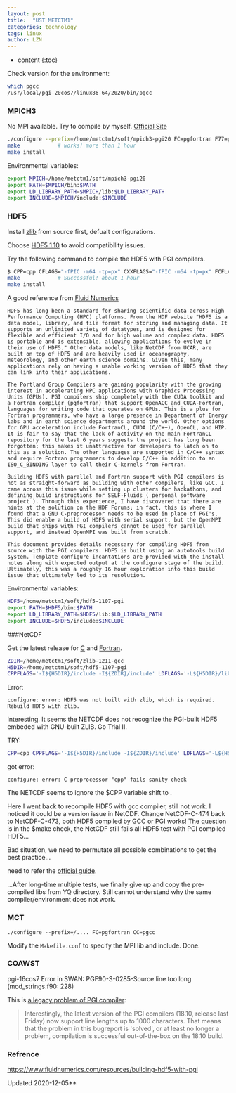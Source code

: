 ```yaml
---
layout: post
title:  "UST METCTM1"
categories: technology
tags: linux 
author: LZN
---
```


* content
{:toc}

Check version for the environment:

```bash
which pgcc
/usr/local/pgi-20cos7/linux86-64/2020/bin/pgcc
```

### MPICH3

No MPI available. Try to compile by myself. [Official Site](https://www.mpich.org/downloads/)

```bash
./configure --prefix=/home/metctm1/soft/mpich3-pgi20 FC=pgfortran F77=pgfortran CC=pgcc CXX=pgc++ rsh=ssh # no error, 10 minutes
make            # works! more than 1 hour
make install   
```

Environmental variables:
``` bash
export MPICH=/home/metctm1/soft/mpich3-pgi20
export PATH=$MPICH/bin:$PATH
export LD_LIBRARY_PATH=$MPICH/lib:$LD_LIBRARY_PATH 
export INCLUDE=$MPICH/include:$INCLUDE
```

### HDF5

Install [zlib](https://zlib.net/) from source first, defualt configurations.

Choose [HDF5 1.10](https://portal.hdfgroup.org/display/support/HDF5%201.10.7) to avoid compatibility issues.

Try the following command to compile the HDF5 with PGI compilers.

```bash
$ CPP=cpp CFLAGS="-fPIC -m64 -tp=px" CXXFLAGS="-fPIC -m64 -tp=px" FCFLAGS="-fPIC -m64 -tp=px" CC=pgcc CXX=pgc++ FC=pgfortran ./configure --with-zlib=/home/yhuangci/soft/zlib-1.2.11-gcc --prefix=/home/yhuangci/soft/hdf5-1.10.6-pgi-16cos7 --enable-hl  --enable-threadsafe --enable-cxx --enable-fortran --enable-unsupported
make            # Successful! about 1 hour
make install    
```

A good reference from [Fluid Numerics](https://www.fluidnumerics.com/resources/building-hdf5-with-pgi)
```
HDF5 has long been a standard for sharing scientific data across High Performance Computing (HPC) platforms. From the HDF website "HDF5 is a data model, library, and file format for storing and managing data. It supports an unlimited variety of datatypes, and is designed for flexible and efficient I/O and for high volume and complex data. HDF5 is portable and is extensible, allowing applications to evolve in their use of HDF5." Other data models, like NetCDF from UCAR, are built on top of HDF5 and are heavily used in oceanography, meteorology, and other earth science domains. Given this, many applications rely on having a usable working version of HDF5 that they can link into their applications.

The Portland Group Compilers are gaining popularity with the growing interest in accelerating HPC applications with Graphics Processing Units (GPUs). PGI compilers ship completely with the CUDA toolkit and a Fortran compiler (pgfortran) that support OpenACC and CUDA-Fortran, languages for writing code that operates on GPUs. This is a plus for Fortran programmers, who have a large presence in Department of Energy labs and in earth science departments around the world. Other options for GPU acceleration include FortranCL, CUDA (C/C++), OpenCL, and HIP. It is fair to say that the lack of activity on the main FortranCL repository for the last 6 years suggests the project has long been forgotten; this makes it unattractive for developers to latch on to this as a solution. The other languages are supported in C/C++ syntax and require Fortran programmers to develop C/C++ in addition to an ISO_C_BINDING layer to call their C-kernels from Fortran.

Building HDF5 with parallel and Fortran support with PGI compilers is not as straight-forward as building with other compilers, like GCC. I came across this issue while setting up clusters for hackathons, and defining build instructions for SELF-Fluids ( personal software project ). Through this experience, I have discovered that there are hints at the solution on the HDF Forums; in fact, this is where I found that a GNU C-preprocessor needs to be used in place of PGI's. This did enable a build of HDF5 with serial support, but the OpenMPI build that ships with PGI compilers cannot be used for parallel support, and instead OpenMPI was built from scratch.

This document provides details necessary for compiling HDF5 from source with the PGI compilers. HDF5 is built using an autotools build system. Template configure incantations are provided with the install notes along with expected output at the configure stage of the build.  Ultimately, this was a roughly 16 hour exploration into this build issue that ultimately led to its resolution. 
```

Environmental variables:
``` bash
HDF5=/home/metctm1/soft/hdf5-1107-pgi
export PATH=$HDF5/bin:$PATH
export LD_LIBRARY_PATH=$HDF5/lib:$LD_LIBRARY_PATH 
export INCLUDE=$HDF5/include:$INCLUDE
```
###NetCDF

Get the latest release for [C](https://github.com/Unidata/netcdf-c/releases) and [Fortran](https://github.com/Unidata/netcdf-fortran/releases).
```bash
ZDIR=/home/metctm1/soft/zlib-1211-gcc
H5DIR=/home/metctm1/soft/hdf5-1107-pgi
CPPFLAGS='-I${H5DIR}/include -I${ZDIR}/include' LDFLAGS='-L${H5DIR}/lib -L${ZDIR}/lib' ./configure --prefix=${NCDIR} --disable-dap CC=pgcc
```

Error:
```
configure: error: HDF5 was not built with zlib, which is required. Rebuild HDF5 with zlib.
```
 
Interesting. It seems the NETCDF does not recognize the PGI-built HDF5 embeded with GNU-built ZLIB. Go Trial II.

TRY:
```bash
CPP=cpp CPPFLAGS='-I${H5DIR}/include -I${ZDIR}/include' LDFLAGS='-L${H5DIR}/lib -L${ZDIR}/lib' ./configure --prefix=${NCDIR} --disable-dap CC=pgcc
```
got error:
```
configure: error: C preprocessor "cpp" fails sanity check
```

The NETCDF seems to ignore the $CPP variable shift to .

Here I went back to recompile HDF5 with gcc compiler, still not work. I noticed it could be a version issue in NetCDF. Change NetCDF-C-474 back to NetCDF-C-473, both HDF5 compiled by GCC or PGI works!
The question is in the $make check, the NetCDF still fails all HDF5 test with PGI compiled HDF5...

Bad situation, we need to permutate all possible combinations to get the best practice...

need to refer the [official guide](https://www.unidata.ucar.edu/software/netcdf/docs/getting_and_building_netcdf.html).

...After long-time multiple tests, we finally give up and copy the pre-compiled libs from YQ directory. Still cannot understand why the same compiler/environment does not work.

### MCT

```
./configure --prefix=/.... FC=pgfortran CC=pgcc
```

Modify the `Makefile.conf` to specify the MPI lib and include. Done.

### COAWST
pgi-16cos7 Error in SWAN:
PGF90-S-0285-Source line too long (mod_strings.f90: 228)

This is [a legacy problem of PGI compiler](https://github.com/ORAC-CC/orac/issues/12):
>Interestingly, the latest version of the PGI compilers (18.10, release last Friday) now support line lengths up to 1000 characters. That means that the problem in this bugreport is 'solved', or at least no longer a problem, compilation is successful out-of-the-box on the 18.10 build.






### Refrence
https://www.fluidnumerics.com/resources/building-hdf5-with-pgi

Updated 2020-12-05**

